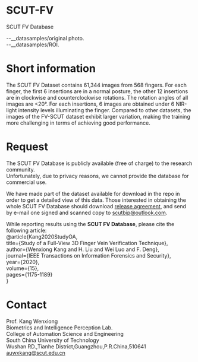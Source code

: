 # SCUT-FV
SCUT FV Database

--__datasamples/original  photo.  
--__datasamples/ROI.  

# Short information
The SCUT FV Dataset contains 61,344 images from 568 fingers. For each finger, the first 6 insertions are in a normal posture, the other 12 insertions are in clockwise and counterclockwise rotations. The rotation angles of all images are <20°. For each insertions, 6 images are obtained under 6 NIR-light intensity levels illuminating the finger. Compared to other datasets, the images of the FV-SCUT dataset exhibit larger variation, making the training more challenging in terms of achieving good performance.


# Request
The SCUT FV Database is publicly available (free of charge) to the research community.  
Unfortunately, due to privacy reasons, we cannot provide the database for commercial use.  

We have made part of the dataset available for download in the repo in order to get a detailed view of this data. Those interested in obtaining the whole SCUT FV Database should download [release agreement](https://github.com/SCUT-BIP-Lab/SCUT-3DFV-V1/blob/main/SCUT-3DFV-V1%20Database%20Release%20Agreement.pdf), and send by e-mail one signed and scanned copy to scutbip@outlook.com.

While reporting results using the __SCUT FV Database__, please cite the following article:  
@article{Kang2020StudyOA,  
  title={Study of a Full-View 3D Finger Vein Verification Technique},  
  author={Wenxiong Kang and H. Liu and Wei Luo and F. Deng},  
  journal={IEEE Transactions on Information Forensics and Security},  
  year={2020},  
  volume={15},  
  pages={1175-1189}  
}  

# Contact

Prof. Kang Wenxiong   
Biometrics and Intelligence Perception Lab.   
College of Automation Science and Engineering   
South China University of Technology   
Wushan RD.,Tianhe District,Guangzhou,P.R.China,510641      
auwxkang@scut.edu.cn   
